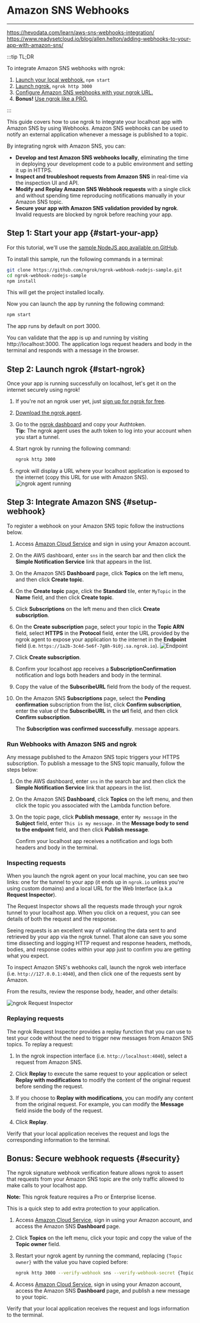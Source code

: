 # Amazon SNS Webhooks
------------
https://hevodata.com/learn/aws-sns-webhooks-integration/
https://www.readysetcloud.io/blog/allen.helton/adding-webhooks-to-your-app-with-amazon-sns/

:::tip TL;DR

To integrate Amazon SNS webhooks with ngrok:
1. [Launch your local webhook.](#start-your-app) `npm start`
1. [Launch ngrok.](#start-ngrok) `ngrok http 3000`
1. [Configure Amazon SNS webhooks with your ngrok URL.](#setup-webhook)
1. **Bonus!** [Use ngrok like a PRO.](#security)

:::


This guide covers how to use ngrok to integrate your localhost app with Amazon SNS by using Webhooks.
Amazon SNS webhooks can be used to notify an external application whenever a message is published to a topic. 

By integrating ngrok with Amazon SNS, you can:

- **Develop and test Amazon SNS webhooks locally**, eliminating the time in deploying your development code to a public environment and setting it up in HTTPS.
- **Inspect and troubleshoot requests from Amazon SNS** in real-time via the inspection UI and API.
- **Modify and Replay Amazon SNS Webhook requests** with a single click and without spending time reproducing notifications manually in your Amazon SNS topic.
- **Secure your app with Amazon SNS validation provided by ngrok**. Invalid requests are blocked by ngrok before reaching your app.


## **Step 1**: Start your app {#start-your-app}

For this tutorial, we'll use the [sample NodeJS app available on GitHub](https://github.com/ngrok/ngrok-webhook-nodejs-sample). 

To install this sample, run the following commands in a terminal:

```bash
git clone https://github.com/ngrok/ngrok-webhook-nodejs-sample.git
cd ngrok-webhook-nodejs-sample
npm install
```

This will get the project installed locally.

Now you can launch the app by running the following command: 

```bash
npm start
```

The app runs by default on port 3000. 

You can validate that the app is up and running by visiting http://localhost:3000. The application logs request headers and body in the terminal and responds with a message in the browser.


## **Step 2**: Launch ngrok {#start-ngrok}

Once your app is running successfully on localhost, let's get it on the internet securely using ngrok! 

1. If you're not an ngrok user yet, just [sign up for ngrok for free](https://ngrok.com/signup).

1. [Download the ngrok agent](https://ngrok.com/download).

1. Go to the [ngrok dashboard](https://dashboard.ngrok.com) and copy your Authtoken. <br />
    **Tip:** The ngrok agent uses the auth token to log into your account when you start a tunnel.
    
1. Start ngrok by running the following command:
    ```bash
    ngrok http 3000
    ```

1. ngrok will display a URL where your localhost application is exposed to the internet (copy this URL for use with Amazon SNS).
    ![ngrok agent running](/img/integrations/launch_ngrok_tunnel.png)


## **Step 3**: Integrate Amazon SNS {#setup-webhook}

To register a webhook on your Amazon SNS topic follow the instructions below.

1. Access [Amazon Cloud Service](https://aws.amazon.com/) and sign in using your Amazon account.

1. On the AWS dashboard, enter `sns` in the search bar and then click the **Simple Notification Service** link that appears in the list.

1. On the Amazon SNS **Dashboard** page, click **Topics** on the left menu, and then click **Create topic**.

1. On the **Create topic** page, click the **Standard** tile, enter `MyTopic` in the **Name** field, and then click **Create topic**.

1. Click **Subscriptions** on the left menu and then click **Create subscription**.

1. On the **Create subscription** page, select your topic in the **Topic ARN** field, select **HTTPS** in the **Protocol** field, enter the URL provided by the ngrok agent to expose your application to the internet in the **Endpoint** field (i.e. `https://1a2b-3c4d-5e6f-7g8h-9i0j.sa.ngrok.io`).
    ![Endpoint](img/ngrok_url_configuration_amazonsns.png)

1. Click **Create subscription**.

1. Confirm your localhost app receives a **SubscriptionConfirmation** notification and logs both headers and body in the terminal.

1. Copy the value of the **SubscribeURL** field from the body of the request.

1. On the Amazon SNS **Subscriptions** page, select the **Pending confirmation** subscription from the list, click **Confirm subscription**, enter the value of the **SubscribeURL** in the **url** field, and then click **Confirm subscription**.

    The **Subscription was confirmed successfully.** message appears.


### Run Webhooks with Amazon SNS and ngrok

Any message published to the Amazon SNS topic triggers your HTTPS subscription. To publish a message to the SNS topic manually, follow the steps below:

1. On the AWS dashboard, enter `sns` in the search bar and then click the **Simple Notification Service** link that appears in the list.

1. On the Amazon SNS **Dashboard**, click **Topics** on the left menu, and then click the topic you associated with the Lambda function before.

1. On the topic page, click **Publish message**, enter `My message` in the **Subject** field, enter `This is my message.` in the **Message body to send to the endpoint** field, and then click **Publish message**.

    Confirm your localhost app receives a notification and logs both headers and body in the terminal.


### Inspecting requests

When you launch the ngrok agent on your local machine, you can see two links: one for the tunnel to your app (it ends up in `ngrok.io` unless you're using custom domains) and a local URL for the Web Interface (a.k.a **Request Inspector**).

The Request Inspector shows all the requests made through your ngrok tunnel to your localhost app. When you click on a request, you can see details of both the request and the response.

Seeing requests is an excellent way of validating the data sent to and retrieved by your app via the ngrok tunnel. That alone can save you some time dissecting and logging HTTP request and response headers, methods, bodies, and response codes within your app just to confirm you are getting what you expect.

To inspect Amazon SNS's webhooks call, launch the ngrok web interface (i.e. `http://127.0.0.1:4040`), and then click one of the requests sent by Amazon.

From the results, review the response body, header, and other details:

![ngrok Request Inspector](img/ngrok_introspection_amazonsns_webhooks.png)


### Replaying requests

The ngrok Request Inspector provides a replay function that you can use to test your code without the need to trigger new messages from Amazon SNS topics. To replay a request:

1. In the ngrok inspection interface (i.e. `http://localhost:4040`), select a request from Amazon SNS.

1. Click **Replay** to execute the same request to your application or select **Replay with modifications** to modify the content of the original request before sending the request.

1. If you choose to **Replay with modifications**, you can modify any content from the original request. For example, you can modify the **Message** field inside the body of the request.

1. Click **Replay**.

Verify that your local application receives the request and logs the corresponding information to the terminal.


## **Bonus**: Secure webhook requests {#security}

The ngrok signature webhook verification feature allows ngrok to assert that requests from your Amazon SNS topic are the only traffic allowed to make calls to your localhost app.

**Note:** This ngrok feature requires a Pro or Enterprise license.

This is a quick step to add extra protection to your application.

1. Access [Amazon Cloud Service](https://aws.amazon.com/), sign in using your Amazon account, and access the Amazon SNS **Dashboard** page.

1. Click **Topics** on the left menu, click your topic and copy the value of the **Topic owner** field.

1. Restart your ngrok agent by running the command, replacing `{Topic owner}` with the value you have copied before:
    ```bash
    ngrok http 3000 --verify-webhook sns --verify-webhook-secret {Topic owner}
    ```

1. Access [Amazon Cloud Service](https://aws.amazon.com/), sign in using your Amazon account, access the Amazon SNS **Dashboard** page, and publish a new message to your topic.

Verify that your local application receives the request and logs information to the terminal.
